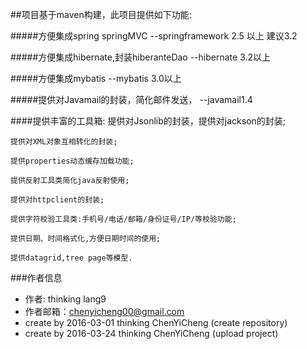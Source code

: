 ##项目基于maven构建，此项目提供如下功能:

#####方便集成spring springMVC                                --springframework 2.5 以上 建议3.2

#####方便集成hibernate,封装hiberanteDao                      --hibernate 3.2以上

#####方便集成mybatis                                         --mybatis 3.0以上         

#####提供对Javamail的封装，简化邮件发送，                    --javamail1.4


####提供丰富的工具箱:
	提供对Jsonlib的封装，提供对jackson的封装;
	
	提供对XML对象互相转化的封装;
	
	提供properties动态缓存加载功能;
	
	提供反射工具类简化java反射使用;
	
	提供对httpclient的封装;
	
	提供字符校验工具类:手机号/电话/邮箱/身份证号/IP/等校验功能;
	
	提供日期、时间格式化,方便日期时间的使用;
	
	提供datagrid,tree page等模型.

###作者信息

- 作者:     thinking lang9
- 作者邮箱：chenyicheng00@gmail.com
- create by 2016-03-01 thinking ChenYiCheng (create repository)
- create by 2016-03-24 thinking ChenYiCheng (upload project)
